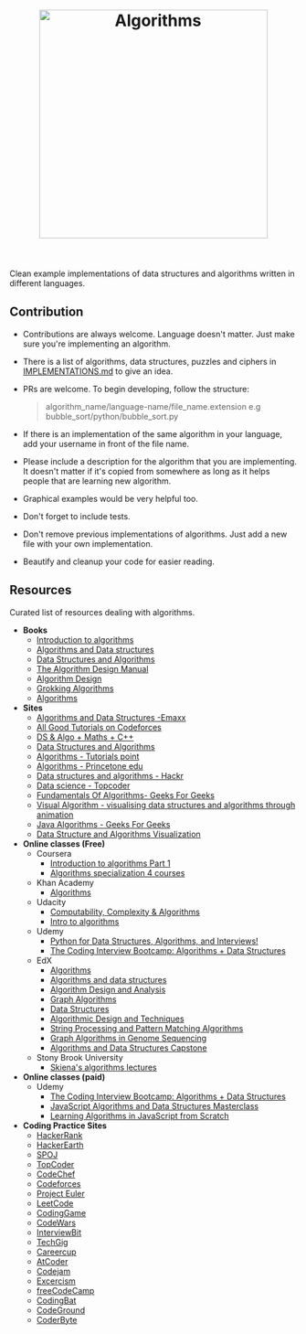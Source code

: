 <h1 align="center">
	<img width="400" src="media/algorithms.jpeg" alt="Algorithms">
	<br>
	<br>
</h1>

Clean example implementations of data structures and algorithms written in different languages.

## Contribution
 * Contributions are always welcome. Language doesn't matter. Just make sure you're implementing an algorithm.
 * There is a list of algorithms, data structures, puzzles and ciphers in [IMPLEMENTATIONS.md](IMPLEMENTATIONS.md) to give an idea.
 * PRs are welcome. To begin developing, follow the structure:

   > algorithm_name/language-name/file_name.extension
   e.g
   > bubble_sort/python/bubble_sort.py

 * If there is an implementation of the same algorithm in your language, add your username in front of the file name.
 * Please include a description for the algorithm that you are implementing. It doesn't matter if it's copied from somewhere as long as it helps people that are learning new algorithm.
 * Graphical examples would be very helpful too.
 * Don't forget to include tests.
 * Don't remove previous implementations of algorithms. Just add a new file with your own implementation.
 * Beautify and cleanup your code for easier reading.

## Resources

 Curated list of resources dealing with algorithms.

 * **Books**
   * [Introduction to algorithms](https://www.amazon.com/Introduction-Algorithms-Second-Edition-Thomas/dp/0262032937)
   * [Algorithms and Data structures](https://www.amazon.com/Algorithms-Structures-Prentice-Hall-Automatic-Computation/dp/0130224189)
   * [Data Structures and Algorithms](https://www.amazon.com/Data-Structures-Algorithms-Alfred-Aho/dp/0201000237/ref=pd_sim_14_3?_encoding=UTF8&pd_rd_i=0201000237&pd_rd_r=XQVWWBZYKCYN7V573D1B&pd_rd_w=jmpvR&pd_rd_wg=FCwc5&psc=1&refRID=XQVWWBZYKCYN7V573D1B)
   * [The Algorithm Design Manual](https://www.amazon.com/Algorithm-Design-Manual-Steven-Skiena/dp/1849967202)
   * [Algorithm Design](https://www.amazon.com/Algorithm-Design-Jon-Kleinberg/dp/0321295358)
   * [Grokking Algorithms](https://www.amazon.com/Grokking-Algorithms-illustrated-programmers-curious/dp/1617292230/ref=zg_bs_3870_3?_encoding=UTF8&psc=1&refRID=CBQSARF3C86P7FMQ4DEV)
   * [Algorithms](https://www.amazon.in/Algorithms-Robert-Sedgewick/dp/032157351X)
 * **Sites**
   * [Algorithms and Data Structures -Emaxx](https://cp-algorithms.com/algebra/extended-euclid-algorithm.html)
   * [All Good Tutorials on Codeforces](http://codeforces.com/blog/entry/57282)
   * [DS & Algo + Maths + C++](http://codeforces.com/blog/entry/13529)
   * [Data Structures and Algorithms](https://discuss.codechef.com/questions/48877/data-structures-and-algorithms)
   * [Algorithms - Tutorials point](https://www.tutorialspoint.com/data_structures_algorithms/index.htm)
   * [Algorithms - Princetone edu](https://algs4.cs.princeton.edu/home/)
   * [Data structures and algorithms - Hackr](https://hackr.io/tutorials/learn-data-structures-algorithms)
   * [Data science - Topcoder](https://www.topcoder.com/community/data-science/data-science-tutorials/)
   * [Fundamentals Of Algorithms- Geeks For Geeks](https://www.geeksforgeeks.org/fundamentals-of-algorithms/)
   * [Visual Algorithm - visualising data structures and algorithms through animation](https://visualgo.net/en)
   * [Java Algorithms - Geeks For Geeks](https://www.geeksforgeeks.org/top-algorithms-and-data-structures-for-competitive-programming/)
   * [Data Structure and Algorithms Visualization](https://www.cs.usfca.edu/~galles/visualization/Algorithms.html)
* **Online classes (Free)**
  * Coursera 
      * [Introduction to algorithms Part 1](https://www.coursera.org/learn/introduction-to-algorithms)
      * [Algorithms specialization 4 courses](https://www.coursera.org/specializations/algorithms)
   * Khan Academy 
     * [Algorithms](https://www.khanacademy.org/computing/computer-science/algorithms)
   * Udacity
      * [Computability, Complexity & Algorithms](https://www.udacity.com/course/computability-complexity-algorithms--ud061)
      * [Intro to algorithms](https://www.udacity.com/course/intro-to-algorithms--cs215)
   * Udemy
      * [Python for Data Structures, Algorithms, and Interviews!](https://www.udemy.com/course/python-for-data-structures-algorithms-and-interviews/)
      * [The Coding Interview Bootcamp: Algorithms + Data Structures](https://www.udemy.com/course/coding-interview-bootcamp-algorithms-and-data-structure/)
   * EdX
      * [Algorithms](https://www.edx.org/course/algorithms-iitbombayx-cs213-3x-0)
      * [Algorithms and data structures](https://www.edx.org/course/algorithms-data-structures-microsoft-dev285x)
     * [Algorithm Design and Analysis](https://courses.edx.org/courses/course-v1:PennX+SD3x+2T2017/course/)
     * [Graph Algorithms](https://www.edx.org/course/graph-algorithms-uc-san-diegox-algs202x)
     * [Data Structures](https://www.edx.org/course/data-structures-uc-san-diegox-algs201x)
      * [Algorithmic Design and Techniques](https://www.edx.org/course/algorithmic-design-techniques-uc-san-diegox-algs200x)
     * [String Processing and Pattern Matching Algorithms](https://www.edx.org/course/string-processing-pattern-matching-uc-san-diegox-algs204x)
     * [Graph Algorithms in Genome Sequencing](https://www.edx.org/course/graph-algorithms-genome-sequencing-uc-san-diegox-algs206x)
     * [Algorithms and Data Structures Capstone](https://www.edx.org/course/algorithms-data-structures-capstone-uc-san-diegox-algs207x)
   * Stony Brook University
     * [Skiena's algorithms lectures](http://www3.cs.stonybrook.edu/~algorith/video-lectures/)
* **Online classes (paid)**
  * Udemy 
      * [The Coding Interview Bootcamp: Algorithms + Data Structures](https://www.udemy.com/coding-interview-bootcamp-algorithms-and-data-structure/)
      * [JavaScript Algorithms and Data Structures Masterclass](https://www.udemy.com/js-algorithms-and-data-structures-masterclass/)
      * [Learning Algorithms in JavaScript from Scratch](https://www.udemy.com/learning-algorithms-in-javascript-from-scratch/)
 * **Coding Practice Sites**
    * [HackerRank](https://www.hackerrank.com/)
    * [HackerEarth](https://www.hackerearth.com/)
    * [SPOJ](https://www.spoj.com/)
    * [TopCoder](https://www.topcoder.com/)
    * [CodeChef](https://www.codechef.com/)
    * [Codeforces](https://codeforces.com/)
    * [Project Euler](https://projecteuler.net/)
    * [LeetCode](https://leetcode.com/)
    * [CodingGame](https://www.codingame.com/)
    * [CodeWars](https://codewars.com/)
    * [InterviewBit](https://www.interviewbit.com/courses/programming/)
    * [TechGig](https://www.techgig.com/)
    * [Careercup](https://www.careercup.com/)
    * [AtCoder](https://atcoder.jp/)
    * [Codejam](https://code.google.com/codejam/)
    * [Excercism](https://exercism.io/)
    * [freeCodeCamp](https://www.freecodecamp.org/)
    * [CodingBat](https://codingbat.com)
    * [CodeGround](https://codeground.in/online-coding-test.html)
    * [CoderByte](https://coderbyte.com/)
